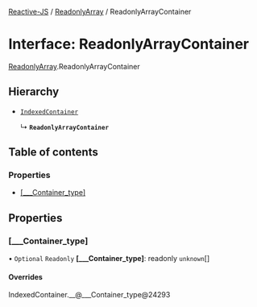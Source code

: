 [Reactive-JS](../README.md) / [ReadonlyArray](../modules/ReadonlyArray.md) / ReadonlyArrayContainer

# Interface: ReadonlyArrayContainer

[ReadonlyArray](../modules/ReadonlyArray.md).ReadonlyArrayContainer

## Hierarchy

- [`IndexedContainer`](types.IndexedContainer.md)

  ↳ **`ReadonlyArrayContainer`**

## Table of contents

### Properties

- [[\_\_\_Container\_type]](ReadonlyArray.ReadonlyArrayContainer.md#[___container_type])

## Properties

### [\_\_\_Container\_type]

• `Optional` `Readonly` **[\_\_\_Container\_type]**: readonly `unknown`[]

#### Overrides

IndexedContainer.\_\_@\_\_\_Container\_type@24293
